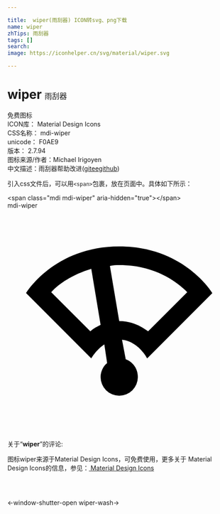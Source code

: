 ```yaml
---

title:  wiper(雨刮器) ICON转svg、png下载
name: wiper
zhTips: 雨刮器
tags: []
search: 
image: https://iconhelper.cn/svg/material/wiper.svg

---
```


# wiper  <small style="font-size: 60%;font-weight: 100">雨刮器</small>


<div class="detail-page">
<p>
<span><span class="badge-success badge">免费图标</span> </span>
<br/>
<span>
ICON库：
<span class="badge-secondary badge">Material Design Icons</span> 
</span>
<br/>
<span>
CSS名称：
<span class="badge-secondary badge">mdi-wiper</span> 
</span>
<br/>
<span>
unicode：
<span class="badge-secondary badge">F0AE9</span> 
<copy-btn content='F0AE9' btn-title=""></copy-btn>
<copy-btn :content='String.fromCodePoint(parseInt("F0AE9", 16))' btn-title="复制U"></copy-btn>
</span>
<br/>
<span>
版本：
<span class="badge-secondary badge">2.7.94</span> 
</span>
<br/>
<span>图标来源/作者：<span class="badge-light badge">Michael Irigoyen</span></span> 
<br/>
<span class="zh-detail">中文描述：<span class="badge-primary badge">雨刮器</span><span class="help-link"><span>帮助改进</span>(<a href="https://gitee.com/liuwave/icon-helper/edit/master/json/material/wiper.json" target="_blank" rel="noopener noreferrer">gitee</a><a href="https://github.com/liuwave/icon-helper/edit/master/json/material/wiper.json" target="_blank" rel="noopener noreferrer">github</a></span>)</span><br/>
</p>
</div>
<div class="alert alert-dark">
  <i class="mdi mdi-wiper mdi-48px"></i>
  <i class="mdi mdi-wiper mdi-36px"></i>
  <i class="mdi mdi-wiper mdi-24px"></i>
  <i class="mdi mdi-wiper mdi-18px"></i>
</div>
<div>
  <p>引入css文件后，可以用<code>&lt;span&gt;</code>包裹，放在页面中。具体如下所示：    
  </p>
  <div class="alert alert-primary" style="font-size: 14px">
    &lt;span class="mdi mdi-wiper" aria-hidden="true"&gt;&lt;/span&gt;
    <copy-btn content='<span class="mdi mdi-wiper" aria-hidden="true"></span>'></copy-btn>
  </div>
  <div class="alert alert-secondary">
    <i class="mdi mdi-wiper"
    style="font-size: 24px"
    aria-hidden="true"></i> mdi-wiper
    <copy-btn content="mdi-wiper" btn-title="复制图标名称"></copy-btn>
  </div>
</div>
<div id="svg" class="svg-wrap">
<svg xmlns="http://www.w3.org/2000/svg" viewBox="0 0 24 24"><path d="M12,4C5,4 2,9 2,9L9,16C9,16 9.5,15.1 10.4,14.5L10.7,16.5C10.3,16.8 10,17.4 10,18A2,2 0 0,0 12,20A2,2 0 0,0 14,18C14,17.1 13.5,16.4 12.7,16.1L12.3,14C14.1,14.2 15,16 15,16L22,9C22,9 19,4 12,4M15.1,13.1C14.3,12.5 13.3,12 12,12L11,6.1C11.3,6 11.7,6 12,6C15.7,6 18.1,7.7 19.3,8.9L15.1,13.1M8.9,13.1L4.7,8.9C5.5,8 7,7 9,6.4L10,12.4C9.6,12.6 9.2,12.8 8.9,13.1Z" /></svg>
</div>
<detail full-name='mdi-wiper'></detail>
<div class="icon-detail__container">
<p>关于“<b>wiper</b>”的评论:</p>
</div>
<Vssue title="关于“wiper”的评论" />    
<div><p>图标wiper来源于Material Design Icons，可免费使用，更多关于 Material Design Icons的信息，参见：<a target="_blank" href="https://iconhelper.cn/material.html"> Material Design Icons</a>
</p></div>

<div style="padding:2rem 0 " class="page-nav"><p class="inner"><span class="prev">←<router-link to="/icon/window-shutter-open.html">window-shutter-open</router-link></span> <span class="next"><router-link to="/icon/wiper-wash.html">wiper-wash</router-link>→</span></p></div>

